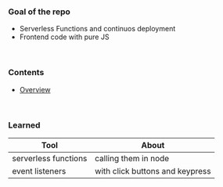 
### Goal of the repo

- Serverless Functions and continuos deployment
- Frontend code with pure JS

<br>


### Contents

- [Overview](/public/index.html)

<br>

### Learned

| Tool                 | About                |
| -------------------- | -------------------- |
| serverless functions | calling them in node |
| event listeners| with click buttons and keypress|

